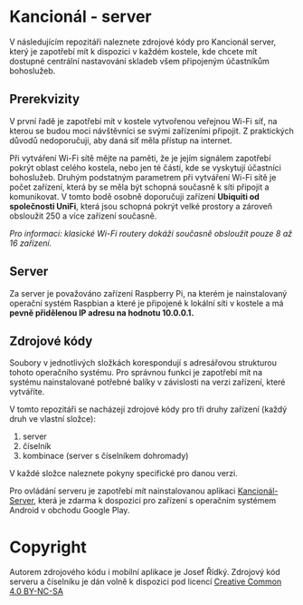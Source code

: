 # Kancionál - server

V následujícím repozitáři naleznete zdrojové kódy pro Kancionál server,
který je zapotřebí mít k dispozici v každém kostele, kde chcete mít dostupné centrální nastavování skladeb všem připojeným účastníkům bohoslužeb.

## Prerekvizity

V první řadě je zapotřebí mít v kostele vytvořenou veřejnou Wi-Fi síť, na kterou se budou moci návštěvníci se svými zařízeními připojit.
Z praktických důvodů nedoporučuji, aby daná síť měla přístup na internet.

Při vytváření Wi-Fi sítě mějte na paměti, že je jejím signálem zapotřebí pokrýt oblast celého kostela, nebo jen té části, kde se vyskytují účastníci bohoslužeb.
Druhým podstatným parametrem při vytváření Wi-Fi sítě je počet zařízení, která by se měla být schopná současně k síti připojit a komunikovat.
V tomto bodě osobně doporučuji zařízení **Ubiquiti od společnosti UniFi**, která jsou schopná pokrýt velké prostory a zároveň obsloužit 250 a více zařízení současně.

*Pro informaci: klasické Wi-Fi routery dokáží současně obsloužit pouze 8 až 16 zařízení.*


## Server
Za server je považováno zařízení Raspberry Pi, na kterém je nainstalovaný operační systém Raspbian a které je připojené k lokální síti v kostele a má **pevně přidělenou IP adresu na hodnotu 10.0.0.1.**

## Zdrojové kódy
Soubory v jednotlivých složkách korespondují s adresářovou strukturou tohoto operačního systému. Pro správnou funkci je zapotřebí mít na systému nainstalované
potřebné balíky v závislosti na verzi zařízení, které vytváříte.

V tomto repozitáři se nacházejí zdrojové kódy pro tři druhy zařízení (každý druh ve vlastní složce):
1. server
2. číselník
3. kombinace (server s číselníkem dohromady)

V každé složce naleznete pokyny specifické pro danou verzi.

Pro ovládání serveru je zapotřebí mít nainstalovanou aplikaci [Kancionál-Server](https://play.google.com/store/apps/details?id=jozkar.kancional.server), která je zdarma k dospozici pro zařízení s operačním systémem Android v obchodu Google Play.

# Copyright

Autorem zdrojového kódu i mobilní aplikace je Josef Řídký.
Zdrojový kód serveru a číselníku je dán volně k dispozici pod licencí [Creative Common 4.0 BY-NC-SA](https://creativecommons.org/licenses/by-nc-sa/4.0/)
